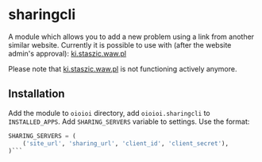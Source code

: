 # sharingcli

A module which allows you to add a new problem using a link
from another similar website. Currently it is possible to use with
(after the website admin's approval): [ki.staszic.waw.pl](http://ki.staszic.waw.pl)

Please note that [ki.staszic.waw.pl](http://ki.staszic.waw.pl) is not functioning actively anymore.

## Installation

Add the module to `oioioi` directory, add `oioioi.sharingcli` to `INSTALLED_APPS`. Add `SHARING_SERVERS` variable to settings. Use the format:
```python
SHARING_SERVERS = (
    ('site_url', 'sharing_url', 'client_id', 'client_secret'),
)```